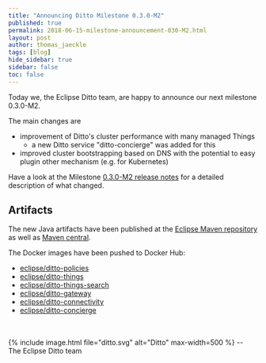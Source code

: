 ```yaml
---
title: "Announcing Ditto Milestone 0.3.0-M2"
published: true
permalink: 2018-06-15-milestone-announcement-030-M2.html
layout: post
author: thomas_jaeckle
tags: [blog]
hide_sidebar: true
sidebar: false
toc: false
---
```


Today we, the Eclipse Ditto team, are happy to announce our next milestone 0.3.0-M2.

The main changes are 

* improvement of Ditto's cluster performance with many managed Things
    * a new Ditto service "ditto-concierge" was added for this
* improved cluster bootstrapping based on DNS with the potential to easy plugin other mechanism (e.g. for Kubernetes)

Have a look at the Milestone [0.3.0-M2 release notes](release_notes_030-M2.html) for a detailed description of what 
changed.

## Artifacts

The new Java artifacts have been published at the [Eclipse Maven repository](https://repo.eclipse.org/content/repositories/ditto/)
as well as [Maven central](https://repo1.maven.org/maven2/org/eclipse/ditto/).

The Docker images have been pushed to Docker Hub:
* [eclipse/ditto-policies](https://hub.docker.com/r/eclipse/ditto-policies/)
* [eclipse/ditto-things](https://hub.docker.com/r/eclipse/ditto-things/)
* [eclipse/ditto-things-search](https://hub.docker.com/r/eclipse/ditto-things-search/)
* [eclipse/ditto-gateway](https://hub.docker.com/r/eclipse/ditto-gateway/)
* [eclipse/ditto-connectivity](https://hub.docker.com/r/eclipse/ditto-connectivity/)
* [eclipse/ditto-concierge](https://hub.docker.com/r/eclipse/ditto-concierge/)

<br/>
<br/>
{% include image.html file="ditto.svg" alt="Ditto" max-width=500 %}
--<br/>
The Eclipse Ditto team
